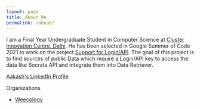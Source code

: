 ```yaml
---
layout: page
title: About Me
permalink: /about/
---
```


I am a Final Year Undergraduate Student in Computer Science at [Cluster Innovation Centre, Delhi](https://www.ducic.ac.in). He has been selected in Google Summer of Code 2021 to work on the project [Support for Login/API](https://summerofcode.withgoogle.com/projects/#4609055466717184). The goal of this project is to find sources of public Data which require a Login/API key to access the data like Socrata API and integrate them into Data Retriever.

[Aakash's LinkedIn Profile](https://www.linkedin.com/in/aakash-chaudhary-5203b9162/)

Organizations

- [Weecology](https://www.weecology.org/people/aakash-chaudhary/)
